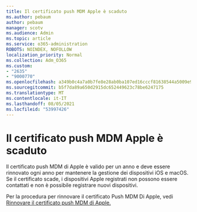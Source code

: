 ```yaml
---
title: Il certificato push MDM Apple è scaduto
ms.author: pebaum
author: pebaum
manager: scotv
ms.audience: Admin
ms.topic: article
ms.service: o365-administration
ROBOTS: NOINDEX, NOFOLLOW
localization_priority: Normal
ms.collection: Adm_O365
ms.custom:
- "2635"
- "9000770"
ms.openlocfilehash: a349b0c4a7a0b7fe8e28ab0ba107ed16cccf81638544a5009e93fab66094fac4
ms.sourcegitcommit: b5f7da89a650d2915dc652449623c78be6247175
ms.translationtype: MT
ms.contentlocale: it-IT
ms.lasthandoff: 08/05/2021
ms.locfileid: "53997426"
---
```

# <a name="your-apple-mdm-push-certificate-has-expired"></a>Il certificato push MDM Apple è scaduto

Il certificato push MDM di Apple è valido per un anno e deve essere rinnovato ogni anno per mantenere la gestione dei dispositivi iOS e macOS. Se il certificato scade, i dispositivi Apple registrati non possono essere contattati e non è possibile registrare nuovi dispositivi.

Per la procedura per rinnovare il certificato Push MDM Di Apple, vedi [Rinnovare il certificato push MDM di Apple.](https://docs.microsoft.com/intune/apple-mdm-push-certificate-get#renew-apple-mdm-push-certificate)